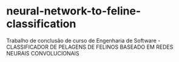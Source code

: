 # neural-network-to-feline-classification
Trabalho de conclusão de curso de Engenharia de Software - CLASSIFICADOR DE PELAGENS DE FELINOS BASEADO EM REDES NEURAIS CONVOLUCIONAIS
